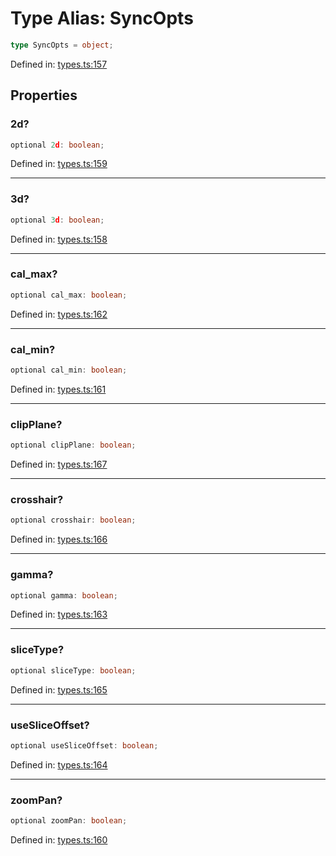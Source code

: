 # Type Alias: SyncOpts

```ts
type SyncOpts = object;
```

Defined in: [types.ts:157](https://github.com/niivue/niivue/blob/main/packages/niivue/src/types.ts#L157)

## Properties

### 2d?

```ts
optional 2d: boolean;
```

Defined in: [types.ts:159](https://github.com/niivue/niivue/blob/main/packages/niivue/src/types.ts#L159)

---

### 3d?

```ts
optional 3d: boolean;
```

Defined in: [types.ts:158](https://github.com/niivue/niivue/blob/main/packages/niivue/src/types.ts#L158)

---

### cal_max?

```ts
optional cal_max: boolean;
```

Defined in: [types.ts:162](https://github.com/niivue/niivue/blob/main/packages/niivue/src/types.ts#L162)

---

### cal_min?

```ts
optional cal_min: boolean;
```

Defined in: [types.ts:161](https://github.com/niivue/niivue/blob/main/packages/niivue/src/types.ts#L161)

---

### clipPlane?

```ts
optional clipPlane: boolean;
```

Defined in: [types.ts:167](https://github.com/niivue/niivue/blob/main/packages/niivue/src/types.ts#L167)

---

### crosshair?

```ts
optional crosshair: boolean;
```

Defined in: [types.ts:166](https://github.com/niivue/niivue/blob/main/packages/niivue/src/types.ts#L166)

---

### gamma?

```ts
optional gamma: boolean;
```

Defined in: [types.ts:163](https://github.com/niivue/niivue/blob/main/packages/niivue/src/types.ts#L163)

---

### sliceType?

```ts
optional sliceType: boolean;
```

Defined in: [types.ts:165](https://github.com/niivue/niivue/blob/main/packages/niivue/src/types.ts#L165)

---

### useSliceOffset?

```ts
optional useSliceOffset: boolean;
```

Defined in: [types.ts:164](https://github.com/niivue/niivue/blob/main/packages/niivue/src/types.ts#L164)

---

### zoomPan?

```ts
optional zoomPan: boolean;
```

Defined in: [types.ts:160](https://github.com/niivue/niivue/blob/main/packages/niivue/src/types.ts#L160)

